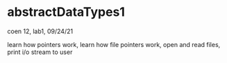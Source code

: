 # abstractDataTypes1
coen 12, lab1, 09/24/21

learn how pointers work, learn how file pointers work,
open and read files, print i/o stream to user

